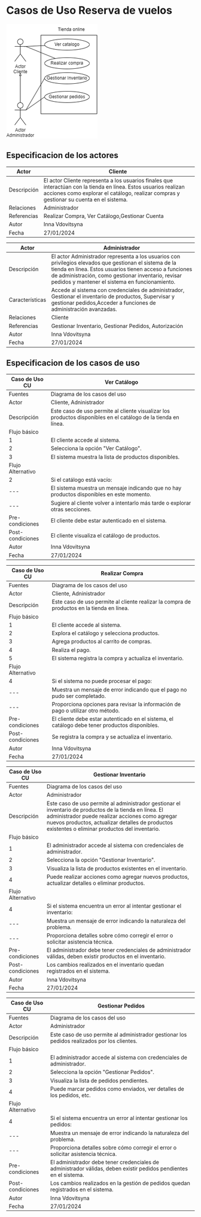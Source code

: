 # Casos de Uso Reserva de vuelos 
<img src="tienda.png"/>

## Especificacion de los actores

Actor|Cliente
---|---
Descripción|El actor Cliente representa a los usuarios finales que interactúan con la tienda en línea. Estos usuarios realizan acciones como explorar el catálogo, realizar compras y gestionar su cuenta en el sistema.
Relaciones|Administrador
Referencias|Realizar Compra, Ver Catálogo,Gestionar Cuenta
Autor|Inna Vdovitsyna
Fecha|27/01/2024

Actor|Administrador
---|---
Descripción|El actor Administrador representa a los usuarios con privilegios elevados que gestionan el sistema de la tienda en línea. Estos usuarios tienen acceso a funciones de administración, como gestionar inventario, revisar pedidos y mantener el sistema en funcionamiento.
Características|Accede al sistema con credenciales de administrador, Gestionar el inventario de productos, Supervisar y gestionar pedidos,Acceder a funciones de administración avanzadas.
Relaciones|Cliente
Referencias|Gestionar Inventario, Gestionar Pedidos, Autorización
Autor|Inna Vdovitsyna
Fecha|27/01/2024

## Especificacion de los casos de uso
Caso de Uso CU|Ver Catálogo
---|---
Fuentes|Diagrama de los casos del uso
Actor|Cliente, Adninistrador
Descripción|Este caso de uso permite al cliente visualizar los productos disponibles en el catálogo de la tienda en línea.
Flujo básico|
1|El cliente accede al sistema.
2|Selecciona la opción "Ver Catálogo".
3|El sistema muestra la lista de productos disponibles.
Flujo Alternativo|
2|Si el catálogo está vacío:
---|El sistema muestra un mensaje indicando que no hay productos disponibles en este momento.
---|Sugiere al cliente volver a intentarlo más tarde o explorar otras secciones.
Pre-condiciones|El cliente debe estar autenticado en el sistema.
Post-condiciones|El cliente visualiza el catálogo de productos.
Autor|Inna Vdovitsyna
Fecha|27/01/2024

Caso de Uso CU|Realizar Compra
---|---
Fuentes|Diagrama de los casos del uso
Actor|Cliente, Adninistrador
Descripción|Este caso de uso permite al cliente realizar la compra de productos en la tienda en línea.
Flujo básico|
1|El cliente accede al sistema.
2|Explora el catálogo y selecciona productos.
3|Agrega productos al carrito de compras.
4|Realiza el pago.
5|El sistema registra la compra y actualiza el inventario.
Flujo Alternativo|
4|Si el sistema no puede procesar el pago:
---|Muestra un mensaje de error indicando que el pago no pudo ser completado.
---|Proporciona opciones para revisar la información de pago o utilizar otro método.
Pre-condiciones|El cliente debe estar autenticado en el sistema, el catálogo debe tener productos disponibles.
Post-condiciones|Se registra la compra y se actualiza el inventario.
Autor|Inna Vdovitsyna
Fecha|27/01/2024

Caso de Uso CU|Gestionar Inventario
---|---
Fuentes|Diagrama de los casos del uso
Actor|Administrador
Descripción|Este caso de uso permite al administrador gestionar el inventario de productos de la tienda en línea. El administrador puede realizar acciones como agregar nuevos productos, actualizar detalles de productos existentes o eliminar productos del inventario.
Flujo básico|
1|El administrador accede al sistema con credenciales de administrador.
2|Selecciona la opción "Gestionar Inventario".
3|Visualiza la lista de productos existentes en el inventario.
4|Puede realizar acciones como agregar nuevos productos, actualizar detalles o eliminar productos.
Flujo Alternativo|
4|Si el sistema encuentra un error al intentar gestionar el inventario:
---|Muestra un mensaje de error indicando la naturaleza del problema.
---|Proporciona detalles sobre cómo corregir el error o solicitar asistencia técnica.
Pre-condiciones|El administrador debe tener credenciales de administrador válidas, deben existir productos en el inventario.
Post-condiciones|Los cambios realizados en el inventario quedan registrados en el sistema.
Autor|Inna Vdovitsyna
Fecha|27/01/2024

Caso de Uso CU|Gestionar Pedidos
---|---
Fuentes|Diagrama de los casos del uso
Actor|Administrador
Descripción|Este caso de uso permite al administrador gestionar los pedidos realizados por los clientes.
Flujo básico|
1|El administrador accede al sistema con credenciales de administrador.
2|Selecciona la opción "Gestionar Pedidos".
3|Visualiza la lista de pedidos pendientes.
4|Puede marcar pedidos como enviados, ver detalles de los pedidos, etc.
Flujo Alternativo|
4|Si el sistema encuentra un error al intentar gestionar los pedidos:
---|Muestra un mensaje de error indicando la naturaleza del problema.
---|Proporciona detalles sobre cómo corregir el error o solicitar asistencia técnica.
Pre-condiciones|El administrador debe tener credenciales de administrador válidas, deben existir pedidos pendientes en el sistema.
Post-condiciones|Los cambios realizados en la gestión de pedidos quedan registrados en el sistema.
Autor|Inna Vdovitsyna
Fecha|27/01/2024